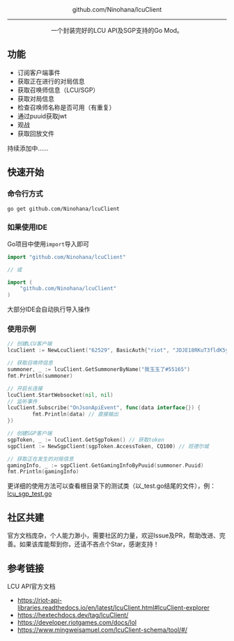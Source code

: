 <div align="center">
  github.com/Ninohana/lcuClient<br/><hr/>
  一个封装完好的LCU API及SGP支持的Go Mod。
</div>

## 功能

 - 订阅客户端事件
 - 获取正在进行的对局信息
 - 获取召唤师信息（LCU/SGP）
 - 获取对局信息
 - 检查召唤师名称是否可用（有重复）
 - 通过puuid获取jwt
 - 观战
 - 获取回放文件

持续添加中……

## 快速开始

### 命令行方式

```shell
go get github.com/Ninohana/lcuClient
```

### 如果使用IDE

Go项目中使用`import`导入即可

```go
import "github.com/Ninohana/lcuClient"

// 或

import (
	"github.com/Ninohana/lcuClient"
)
```

大部分IDE会自动执行导入操作

### 使用示例

```go
// 创建LCU客户端
lcuClient := NewLcuClient("62529", BasicAuth{"riot", "JDJE18RKuT3fldK5yc2xuA"})

// 获取召唤师信息
summoner, _ := lcuClient.GetSummonerByName("我玉玉了#55165")
fmt.Println(summoner)

// 开启长连接
lcuClient.StartWebsocket(nil, nil)
// 监听事件
lcuClient.Subscribe("OnJsonApiEvent", func(data interface{}) {
		fmt.Println(data) // 直接输出
})

// 创建SGP客户端
sgpToken, _ := lcuClient.GetSgpToken() // 获取token
sgpClient := NewSgpClient(sgpToken.AccessToken, CQ100) // 班德尔城

// 获取正在发生的对局信息
gamingInfo, _ := sgpClient.GetGamingInfoByPuuid(summoner.Puuid)
fmt.Println(gamingInfo)
```

更详细的使用方法可以查看根目录下的测试类（以_test.go结尾的文件），例：[lcu_sgp_test.go](https://github.com/Ninohana/lol/blob/main/lcu_sgp_test.go)

## 社区共建

官方文档庞杂，个人能力渺小，需要社区的力量，欢迎Issue及PR，帮助改进、完善。如果该库能帮到你，还请不吝点个Star，感谢支持！

## 参考链接

LCU API官方文档

- https://riot-api-libraries.readthedocs.io/en/latest/lcuClient.html#lcuClient-explorer
- https://hextechdocs.dev/tag/lcuClient/
- https://developer.riotgames.com/docs/lol
- https://www.mingweisamuel.com/lcuClient-schema/tool/#/
